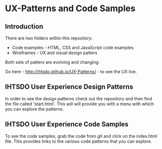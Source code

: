 UX-Patterns and Code Samples
============================

Introduction
------------

There are two folders within this repository:
 
 * Code examples - HTML, CSS and JavaScript code examples 
 * Wireframes - UX and visual design patters

Both sets of patters are evolving and changing.

Go here -  http://ihtsdo.github.io/UX-Patterns/ - to see the UX live.

IHTSDO User Experience Design Patterns
--------------------------------------

In order to see the design patterns check out the repository and then find the file called 'start.html'. This will will provide you with a menu with which you can explore the patterns.


IHTSDO User Experience Code Samples
-----------------------------------

To see the code samples, grab the code from git and click on the index.html file. This provides links to the various code patterns that you can explore.



